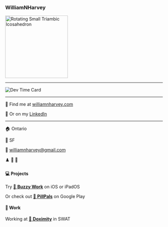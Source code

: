 ### WilliamNHarvey

<img src="https://github.com/WilliamNHarvey/WilliamNHarvey/blob/main/gif.gif" alt="Rotating Small Triambic Icosahedron" width="200" height="200" />

---

![Dev Time Card](https://github-readme-stats.vercel.app/api/wakatime?username=WilliamNHarvey&custom_title=Last%20Week%27s%20Dev%20Time&theme=onedark&border_radius=30&langs_count=10&hide_border=true&range=last_7_days)

---

🔭 Find me at [williamnharvey.com](https://williamnharvey.com)

🔎 Or on my [LinkedIn](https://www.linkedin.com/in/williamnharvey/)

---

🏠 Ontario

🧳 SF

📧 williamnharvey@gmail.com

♟️ 🎹 🎸

#### 💻 Projects

Try [🐝 **Buzzy Work**](https://apps.apple.com/us/app/buzzy-work/id1511346895) on iOS or iPadOS

Or check out [💊 **PillPals**](https://play.google.com/store/apps/details?id=com.pillpals.pillpals&hl=en_US) on Google Play

#### 🌁 Work

Working at [🏥 **Doximity**](https://github.com/doximity) in SWAT
